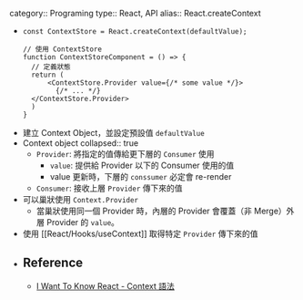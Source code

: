 category:: Programing
type:: React, API
alias:: React.createContext

- ```tsx
  const ContextStore = React.createContext(defaultValue);
  
  // 使用 ContextStore
  function ContextStoreComponent = () => {
    // 定義狀態
    return (
    	<ContextStore.Provider value={/* some value */}>
          {/* ... */}
  	</ContextStore.Provider>
    )
  }
  ```
- 建立 Context Object，並設定預設值 `defaultValue`
- Context object
  collapsed:: true
	- `Provider`: 將指定的值傳給更下層的 `Consumer` 使用
		- `value`: 提供給 Provider 以下的 Consumer 使用的值
		- value 更新時，下層的 `conssumer` 必定會 re-render
	- `Consumer`: 接收上層 `Provider` 傳下來的值
- 可以巢狀使用 `Context.Provider`
	- 當巢狀使用同一個 Provider 時，內層的 Provider 會覆蓋（非 Merge）外層 Provider 的 `value`。
- 使用 [[React/Hooks/useContext]] 取得特定 `Provider` 傳下來的值
- ## Reference
	- [ I Want To Know React - Context 語法](https://ithelp.ithome.com.tw/articles/10252519)